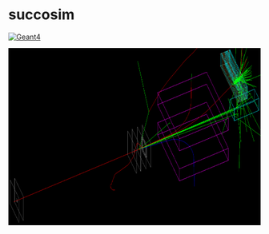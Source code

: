 # succosim

[![Geant4](https://img.shields.io/badge/Geant4-10.05-blue.svg)](http://www.geant4.org/geant4/)

<p align="center">
    <img src="./readme_pics/test_mode.png" alt="readme_pics/anaKrys_setup_example.png" width="745" height="355">
</p>
